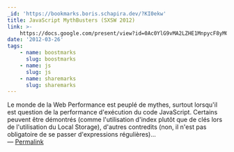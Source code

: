 ```yaml
---
_id: 'https://bookmarks.boris.schapira.dev/?KI0ekw'
title: JavaScript MythBusters (SXSW 2012)
link: >-
    https://docs.google.com/present/view?id=0Ac0YlG9vMA2LZHE1MnpycF8yMGZ6ZnZxa2hy&pli=1
date: '2012-03-26'
tags:
    - name: boostmarks
      slug: boostmarks
    - name: js
      slug: js
    - name: sharemarks
      slug: sharemarks
---
```


Le monde de la Web Performance est peuplé de mythes, surtout lorsqu'il est
question de la performance d'exécution du code JavaScript. Certains peuvent être
démontrés (comme l'utilisation d'index plutôt que de clés lors de l'utilisation
du Local Storage), d'autres contredits (non, il n'est pas obligatoire de se
passer d'expressions régulières)... <br>&#8212;
<a href="https://bookmarks.boris.schapira.dev/?KI0ekw" title="Permalink">Permalink</a>

